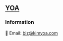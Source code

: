 ## [YOA](https://chzzk.kimyoa.com)





### Information
📧 Email: [biz@kimyoa.com](mailto:biz@kimyoa.com)   
<!-- ![GitHub] -->
<!--
**kim-yoa/kim-yoa** is a ✨ _special_ ✨ repository because its `README.md` (this file) appears on your GitHub profile.

Here are some ideas to get you started:

- 🔭 I’m currently working on ...
- 🌱 I’m currently learning ...
- 👯 I’m looking to collaborate on ...
- 🤔 I’m looking for help with ...
- 💬 Ask me about ...
- 📫 How to reach me: ...
- 😄 Pronouns: ...
- ⚡ Fun fact: ...
-->
